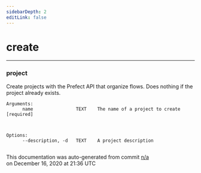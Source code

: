 ```yaml
---
sidebarDepth: 2
editLink: false
---
```

# create
---
<h3>project</h3>
  Create projects with the Prefect API that organize flows. Does nothing if
  the project already exists.

  <pre><code>Arguments:<br>      name                TEXT    The name of a project to create     [required]<br><br>  </code></pre><pre><code>Options:<br>      --description, -d   TEXT    A project description<br><br></code></pre>
<p class="auto-gen">This documentation was auto-generated from commit <a href='https://github.com/PrefectHQ/prefect/commit/n/a'>n/a</a> </br>on December 16, 2020 at 21:36 UTC</p>